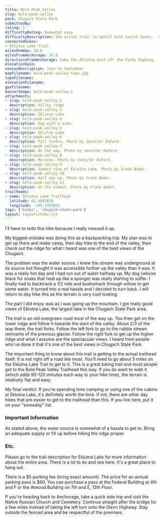 ```yaml
---
title: Bold Peak Valley
slug: bold-peak-valley
park: Chugach State Park
submittedBy: 
rating: 3
difficultyRating: Somewhat easy
difficultyDescription: the actual trail is uphill with switch backs.  Once you get on the ridge, it's easy. The Eklutna Lake Trail to the trailhead is relatively flat and easy.
connectedHikes:
- Eklutna Lake Trail
milesOneWay: 10.0
milesFromAnchorage: 35.0
directionsFromAnchorage: take the Eklutna exit off the Parks Highway
elevationGain: 
seasonDescription: June to September
mapFilename: bold-peak-valley-topo.jpg
topoFilename: 
elevationFilename: 
gpxFilename: 
bannerImage: bold-peak-valley-1
attachments:
- slug: bold-peak-valley-2
  description: Valley ridge
- slug: bold-peak-valley-3
  description: Eklutna Lake
- slug: bold-peak-valley-4
  description: Dog with a view.
- slug: bold-peak-valley-5
  description: Eklutna Lake
- slug: bold-peak-valley-6
  description: Fall tundra. Photo by Jennifer DuFord.
- slug: bold-peak-valley-7
  description: On the way. Photo by Jennifer DuFord.
- slug: bold-peak-valley-8
  description: Moraine. Photo by Jennifer DuFord.
- slug: bold-peak-valley-9
  description: Summit view of Eklutna Lake. Photo by Frank Baker.
- slug: bold-peak-valley-10
  description: Half way up. Photo by Frank Baker.
- slug: bold-peak-valley-11
  description: On the summit. Photo by Frank Baker.
trailheads:
- name: Eklutna Lake Trailhead
  latitude: 61.4093816
  longitude: -149.1355825
tags: ['hikes', 'chugach-state-park']
layout: layouts/hike.njk
---
```

I'll have to redo this hike because I really messed it up. 

My biggest mistake was doing this as a backpacking trip. My plan was to get up there and make camp, then day hike to the end of the valley, then check out the ridge for what I heard was one of the best views of the Chugach.

The problem was the water source. I knew the stream was underground at its source but thought it was accessible further up the valley than it was. It was a really hot day and I had run out of water halfway up. My dog (whose black fur soaks that heat up like a sponge) was really starting to suffer. I finally had to backtrack a 1/2 mile and bushwhack through willow to get some water. It turned into a real hassle and I decided to turn back. I will return to day hike this as the terrain is very cool looking.

The part I did enjoy was as I was going up the mountain. I got really good views of Eklutna Lake, the largest lake in the Chugach State Park area. 

The trail is an old overgrown road most of the way up. You then get on the lower ridge and follow it towards the start of the valley. About 2/3 of the way there, the trail forks. Follow the left fork to go to the rubble strewn remnants of the previous glacier. Follow the right fork to get up the higher ridge and what I assume are the spectacular views. I heard from people who've done it that it's one of the best views in Chugach State Park. 

The important thing to know about this trail is getting to the actual trailhead itself. It is not right off a road like most. You'll need to go about 5 miles on the Eklutna Lake Trail to get to it. This is a great biking trail and most people get to the Bold Peak Valley Trailhead this way. If you do want to walk it (which adds 90-120 minutes each way to your hike time), the terrain is relatively flat and easy.

My final verdict: If you're spending time camping or using one of the cabins at Eklutna Lake, it's definitely worth the time. If not, there are other day hikes that are easier to get to the trailhead than this. If you live here, put it on your "someday" list.

### Important Information

As stated above, the water source is somewhat of a hassle to get to. Bring an adequate supply or fill up before hiking the ridge proper.

### Etc.

Please go to the trail description for Eklutna Lake for more information about the entire area. There is a lot to do and see here. It's a great place to hang out.

There is a $5 parking fee (bring exact amount). The price for an annual parking pass is $60. You can purchase a pass at the Federal Building at 4th and F or the Atwood Building on 7th and E, 13th Floor. 

If you're heading back to Anchorage, take a quick side trip and visit the Native Russian Church and Cemetery. Continue straight after the bridge for a few miles instead of taking the left turn onto the Glenn Highway. Stay outside the fenced area and be respectful of the premises.